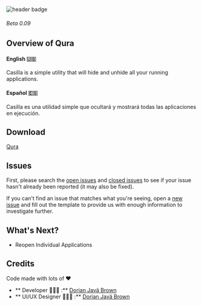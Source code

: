 

![header badge](https://user-images.githubusercontent.com/19171147/41291872-d37964b4-6e1e-11e8-8b27-87ec30243226.png)

###### Beta 0.09
## Overview of Qura 

#### English 🇺🇸
Casilla is a simple utility that will hide and unhide all your running applications.

#### Español 🇪🇸
Casilla es una utilidad simple que ocultará y mostrará todas las aplicaciones en ejecución.


## Download

[Qura](https://itunes.apple.com/us/app/casilla/id1347734216?mt=12&ref=producthunt)


## Issues
First, please search the [open issues](https://github.com/ZEUSOFCS/Qura/issues?q=is%3Aopen)
and [closed issues](https://github.com/ZEUSOFCS/Qura/issues?q=is%3Aclosed)
to see if your issue hasn't already been reported (it may also be fixed).

If you can't find an issue that matches what you're seeing, open a [new issue](https://github.com/ZEUSOFCS/Qura/issues)
and fill out the template to provide us with enough information to investigate
further.


## What's Next?
- Reopen Individual Applications


## Credits
 Code made with lots of ♥️ 
  - ** Developer 👨🏽‍💻  :** [Dorian Javä Brown](www.dorianbrown.me) 
  - ** UI/UX Designer 👨🏽‍🎨 :** [Dorian Javä Brown](www.dorianbrown.me) 


<!--## License -->

**[](LICENSE)**
